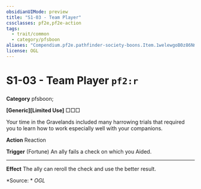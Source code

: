 ```yaml
---
obsidianUIMode: preview
title: "S1-03 - Team Player"
cssclasses: pf2e,pf2e-action
tags:
  - trait/common
  - category/pfsboon
aliases: "Compendium.pf2e.pathfinder-society-boons.Item.1welewgoB0z86Nms"
license: OGL
---
```

# S1-03 - Team Player `pf2:r`

### 

**Category** pfsboon; 




**\[Generic\]\[Limited Use\]** □□□

Your time in the Gravelands included many harrowing trials that required you to learn how to work especially well with your companions.

**Action** Reaction

**Trigger** (Fortune) An ally fails a check on which you Aided.

* * *

**Effect** The ally can reroll the check and use the better result.

*Source: *
*OGL*